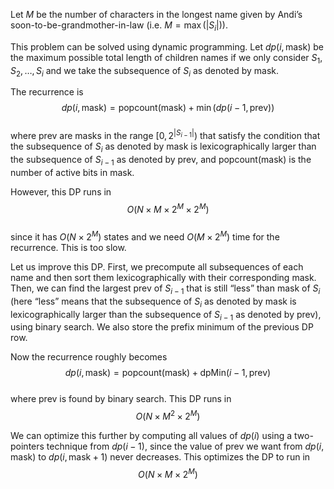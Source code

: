 Let $M$ be the number of characters in the longest name given by Andi’s soon-to-be-grandmother-in-law (i.e. $M = \max(|S_i|)$).

This problem can be solved using dynamic programming. Let $dp(i, \text{mask})$ be the maximum possible total length of children names if we only consider $S_1, S_2, \ldots, S_i$ and we take the subsequence of $S_i$ as denoted by $\text{mask}$.

The recurrence is  
$$
dp(i, \text{mask}) = \text{popcount}(\text{mask}) + \min(dp(i - 1, \text{prev}))
$$  
where $\text{prev}$ are masks in the range $[0, 2^{|S_{i-1}|})$ that satisfy the condition that the subsequence of $S_i$ as denoted by $\text{mask}$ is lexicographically larger than the subsequence of $S_{i-1}$ as denoted by $\text{prev}$, and $\text{popcount}(\text{mask})$ is the number of active bits in $\text{mask}$.

However, this DP runs in  
$$
O(N \times M \times 2^M \times 2^M)
$$  
since it has $O(N \times 2^M)$ states and we need $O(M \times 2^M)$ time for the recurrence. This is too slow.

Let us improve this DP. First, we precompute all subsequences of each name and then sort them lexicographically with their corresponding mask. Then, we can find the largest $\text{prev}$ of $S_{i-1}$ that is still “less” than $\text{mask}$ of $S_i$ (here “less” means that the subsequence of $S_i$ as denoted by $\text{mask}$ is lexicographically larger than the subsequence of $S_{i-1}$ as denoted by $\text{prev}$), using binary search. We also store the prefix minimum of the previous DP row.

Now the recurrence roughly becomes  
$$
dp(i, \text{mask}) = \text{popcount}(\text{mask}) + \text{dpMin}(i - 1, \text{prev})
$$  
where $\text{prev}$ is found by binary search. This DP runs in  
$$
O(N \times M^2 \times 2^M)
$$

We can optimize this further by computing all values of $dp(i)$ using a two-pointers technique from $dp(i - 1)$, since the value of $\text{prev}$ we want from $dp(i, \text{mask})$ to $dp(i, \text{mask} + 1)$ never decreases. This optimizes the DP to run in  
$$
O(N \times M \times 2^M)
$$